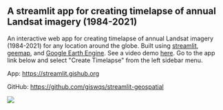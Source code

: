 ## A streamlit app for creating timelapse of annual Landsat imagery (1984-2021)

An interactive web app for creating timelapse of annual Landsat imagery (1984-2021) for any location around the globe. Built using [streamlit](https://streamlit.io), [geemap](https://geemap.org), and [Google Earth Engine](https://earthengine.google.com). See a video demo [here](https://youtu.be/VVRK_-dEjR4). Go to the app link below and select "Create Timelapse" from the left sidebar menu.

App: https://streamlit.gishub.org

GitHub: https://github.com/giswqs/streamlit-geospatial

![](https://i.imgur.com/1BDbuHq.gif)